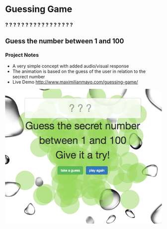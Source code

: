 # Guessing Game

### ? ? ? ? ? ? ? ? ? ? ? ? ? ? ? ? ?

## Guess the number between 1 and 100

### Project Notes

* A very simple concept with added audio/visual response
* The animation is based on the guess of the user in relation to the secrect number
* Live Demo http://www.maximilianmayo.com/guessing-game/

![screenshot of game](/images/readmescreen.png?raw=true "screenshot of game")

